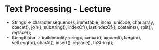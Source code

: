 # Text Processing - Lecture

- Strings -> character sequences, immutable, index, unicode, char array, concat(), join(), substring(), indexOf(), lastIndexOf(), contains(), split(), replace();
- StringBilder -> build/modify strings, concat(), append(), length(), setLength(), charAt(), insert(), replace(), toString();
